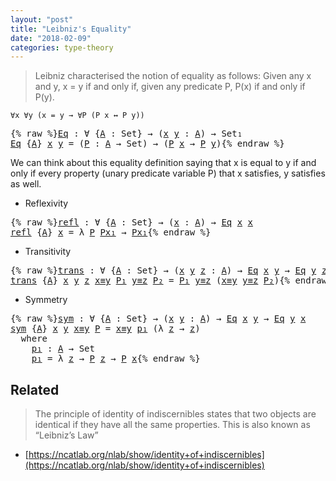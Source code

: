 ```yaml
---
layout: "post"
title: "Leibniz's Equality"
date: "2018-02-09"
categories: type-theory
---
```


  > Leibniz characterised the notion of equality as follows:
  Given any x and y, x = y if and only if, given any
  predicate P, P(x) if and only if P(y).

  ```
  ∀x ∀y (x = y → ∀P (P x ↔ P y))
  ```

<pre class="Agda">{% raw %}<a id="Eq" href="{% endraw %}{% link _posts/2018-02-09-leibniz-s-equality.md %}{% raw %}#Eq" class="Function">Eq</a> <a id="314" class="Symbol">:</a> <a id="316" class="Symbol">∀</a> <a id="318" class="Symbol">{</a><a id="319" href="{% endraw %}{% link _posts/2018-02-09-leibniz-s-equality.md %}{% raw %}#319" class="Bound">A</a> <a id="321" class="Symbol">:</a> <a id="323" class="PrimitiveType">Set</a><a id="326" class="Symbol">}</a> <a id="328" class="Symbol">→</a> <a id="330" class="Symbol">(</a><a id="331" href="{% endraw %}{% link _posts/2018-02-09-leibniz-s-equality.md %}{% raw %}#331" class="Bound">x</a> <a id="333" href="{% endraw %}{% link _posts/2018-02-09-leibniz-s-equality.md %}{% raw %}#333" class="Bound">y</a> <a id="335" class="Symbol">:</a> <a id="337" href="{% endraw %}{% link _posts/2018-02-09-leibniz-s-equality.md %}{% raw %}#319" class="Bound">A</a><a id="338" class="Symbol">)</a> <a id="340" class="Symbol">→</a> <a id="342" class="PrimitiveType">Set₁</a>
<a id="347" href="{% endraw %}{% link _posts/2018-02-09-leibniz-s-equality.md %}{% raw %}#Eq" class="Function">Eq</a> <a id="350" class="Symbol">{</a><a id="351" href="{% endraw %}{% link _posts/2018-02-09-leibniz-s-equality.md %}{% raw %}#351" class="Bound">A</a><a id="352" class="Symbol">}</a> <a id="354" href="{% endraw %}{% link _posts/2018-02-09-leibniz-s-equality.md %}{% raw %}#354" class="Bound">x</a> <a id="356" href="{% endraw %}{% link _posts/2018-02-09-leibniz-s-equality.md %}{% raw %}#356" class="Bound">y</a> <a id="358" class="Symbol">=</a> <a id="360" class="Symbol">(</a><a id="361" href="{% endraw %}{% link _posts/2018-02-09-leibniz-s-equality.md %}{% raw %}#361" class="Bound">P</a> <a id="363" class="Symbol">:</a> <a id="365" href="{% endraw %}{% link _posts/2018-02-09-leibniz-s-equality.md %}{% raw %}#351" class="Bound">A</a> <a id="367" class="Symbol">→</a> <a id="369" class="PrimitiveType">Set</a><a id="372" class="Symbol">)</a> <a id="374" class="Symbol">→</a> <a id="376" class="Symbol">(</a><a id="377" href="{% endraw %}{% link _posts/2018-02-09-leibniz-s-equality.md %}{% raw %}#361" class="Bound">P</a> <a id="379" href="{% endraw %}{% link _posts/2018-02-09-leibniz-s-equality.md %}{% raw %}#354" class="Bound">x</a> <a id="381" class="Symbol">→</a> <a id="383" href="{% endraw %}{% link _posts/2018-02-09-leibniz-s-equality.md %}{% raw %}#361" class="Bound">P</a> <a id="385" href="{% endraw %}{% link _posts/2018-02-09-leibniz-s-equality.md %}{% raw %}#356" class="Bound">y</a><a id="386" class="Symbol">)</a>{% endraw %}</pre>

We can think about this equality definition saying that
x is equal to y if and only if every property (unary predicate variable P)
that x satisfies, y satisfies as well.

* Reflexivity

<pre class="Agda">{% raw %}<a id="refl" href="{% endraw %}{% link _posts/2018-02-09-leibniz-s-equality.md %}{% raw %}#refl" class="Function">refl</a> <a id="604" class="Symbol">:</a> <a id="606" class="Symbol">∀</a> <a id="608" class="Symbol">{</a><a id="609" href="{% endraw %}{% link _posts/2018-02-09-leibniz-s-equality.md %}{% raw %}#609" class="Bound">A</a> <a id="611" class="Symbol">:</a> <a id="613" class="PrimitiveType">Set</a><a id="616" class="Symbol">}</a> <a id="618" class="Symbol">→</a> <a id="620" class="Symbol">(</a><a id="621" href="{% endraw %}{% link _posts/2018-02-09-leibniz-s-equality.md %}{% raw %}#621" class="Bound">x</a> <a id="623" class="Symbol">:</a> <a id="625" href="{% endraw %}{% link _posts/2018-02-09-leibniz-s-equality.md %}{% raw %}#609" class="Bound">A</a><a id="626" class="Symbol">)</a> <a id="628" class="Symbol">→</a> <a id="630" href="{% endraw %}{% link _posts/2018-02-09-leibniz-s-equality.md %}{% raw %}#Eq" class="Function">Eq</a> <a id="633" href="{% endraw %}{% link _posts/2018-02-09-leibniz-s-equality.md %}{% raw %}#621" class="Bound">x</a> <a id="635" href="{% endraw %}{% link _posts/2018-02-09-leibniz-s-equality.md %}{% raw %}#621" class="Bound">x</a>
<a id="637" href="{% endraw %}{% link _posts/2018-02-09-leibniz-s-equality.md %}{% raw %}#refl" class="Function">refl</a> <a id="642" class="Symbol">{</a><a id="643" href="{% endraw %}{% link _posts/2018-02-09-leibniz-s-equality.md %}{% raw %}#643" class="Bound">A</a><a id="644" class="Symbol">}</a> <a id="646" href="{% endraw %}{% link _posts/2018-02-09-leibniz-s-equality.md %}{% raw %}#646" class="Bound">x</a> <a id="648" class="Symbol">=</a> <a id="650" class="Symbol">λ</a> <a id="652" href="{% endraw %}{% link _posts/2018-02-09-leibniz-s-equality.md %}{% raw %}#652" class="Bound">P</a> <a id="654" href="{% endraw %}{% link _posts/2018-02-09-leibniz-s-equality.md %}{% raw %}#654" class="Bound">Px₁</a> <a id="658" class="Symbol">→</a> <a id="660" href="{% endraw %}{% link _posts/2018-02-09-leibniz-s-equality.md %}{% raw %}#654" class="Bound">Px₁</a>{% endraw %}</pre>

* Transitivity

<pre class="Agda">{% raw %}<a id="trans" href="{% endraw %}{% link _posts/2018-02-09-leibniz-s-equality.md %}{% raw %}#trans" class="Function">trans</a> <a id="711" class="Symbol">:</a> <a id="713" class="Symbol">∀</a> <a id="715" class="Symbol">{</a><a id="716" href="{% endraw %}{% link _posts/2018-02-09-leibniz-s-equality.md %}{% raw %}#716" class="Bound">A</a> <a id="718" class="Symbol">:</a> <a id="720" class="PrimitiveType">Set</a><a id="723" class="Symbol">}</a> <a id="725" class="Symbol">→</a> <a id="727" class="Symbol">(</a><a id="728" href="{% endraw %}{% link _posts/2018-02-09-leibniz-s-equality.md %}{% raw %}#728" class="Bound">x</a> <a id="730" href="{% endraw %}{% link _posts/2018-02-09-leibniz-s-equality.md %}{% raw %}#730" class="Bound">y</a> <a id="732" href="{% endraw %}{% link _posts/2018-02-09-leibniz-s-equality.md %}{% raw %}#732" class="Bound">z</a> <a id="734" class="Symbol">:</a> <a id="736" href="{% endraw %}{% link _posts/2018-02-09-leibniz-s-equality.md %}{% raw %}#716" class="Bound">A</a><a id="737" class="Symbol">)</a> <a id="739" class="Symbol">→</a> <a id="741" href="{% endraw %}{% link _posts/2018-02-09-leibniz-s-equality.md %}{% raw %}#Eq" class="Function">Eq</a> <a id="744" href="{% endraw %}{% link _posts/2018-02-09-leibniz-s-equality.md %}{% raw %}#728" class="Bound">x</a> <a id="746" href="{% endraw %}{% link _posts/2018-02-09-leibniz-s-equality.md %}{% raw %}#730" class="Bound">y</a> <a id="748" class="Symbol">→</a> <a id="750" href="{% endraw %}{% link _posts/2018-02-09-leibniz-s-equality.md %}{% raw %}#Eq" class="Function">Eq</a> <a id="753" href="{% endraw %}{% link _posts/2018-02-09-leibniz-s-equality.md %}{% raw %}#730" class="Bound">y</a> <a id="755" href="{% endraw %}{% link _posts/2018-02-09-leibniz-s-equality.md %}{% raw %}#732" class="Bound">z</a> <a id="757" class="Symbol">→</a> <a id="759" href="{% endraw %}{% link _posts/2018-02-09-leibniz-s-equality.md %}{% raw %}#Eq" class="Function">Eq</a> <a id="762" href="{% endraw %}{% link _posts/2018-02-09-leibniz-s-equality.md %}{% raw %}#728" class="Bound">x</a> <a id="764" href="{% endraw %}{% link _posts/2018-02-09-leibniz-s-equality.md %}{% raw %}#732" class="Bound">z</a>
<a id="766" href="{% endraw %}{% link _posts/2018-02-09-leibniz-s-equality.md %}{% raw %}#trans" class="Function">trans</a> <a id="772" class="Symbol">{</a><a id="773" href="{% endraw %}{% link _posts/2018-02-09-leibniz-s-equality.md %}{% raw %}#773" class="Bound">A</a><a id="774" class="Symbol">}</a> <a id="776" href="{% endraw %}{% link _posts/2018-02-09-leibniz-s-equality.md %}{% raw %}#776" class="Bound">x</a> <a id="778" href="{% endraw %}{% link _posts/2018-02-09-leibniz-s-equality.md %}{% raw %}#778" class="Bound">y</a> <a id="780" href="{% endraw %}{% link _posts/2018-02-09-leibniz-s-equality.md %}{% raw %}#780" class="Bound">z</a> <a id="782" href="{% endraw %}{% link _posts/2018-02-09-leibniz-s-equality.md %}{% raw %}#782" class="Bound">x≡y</a> <a id="786" href="{% endraw %}{% link _posts/2018-02-09-leibniz-s-equality.md %}{% raw %}#786" class="Bound">P₁</a> <a id="789" href="{% endraw %}{% link _posts/2018-02-09-leibniz-s-equality.md %}{% raw %}#789" class="Bound">y≡z</a> <a id="793" href="{% endraw %}{% link _posts/2018-02-09-leibniz-s-equality.md %}{% raw %}#793" class="Bound">P₂</a> <a id="796" class="Symbol">=</a> <a id="798" href="{% endraw %}{% link _posts/2018-02-09-leibniz-s-equality.md %}{% raw %}#786" class="Bound">P₁</a> <a id="801" href="{% endraw %}{% link _posts/2018-02-09-leibniz-s-equality.md %}{% raw %}#789" class="Bound">y≡z</a> <a id="805" class="Symbol">(</a><a id="806" href="{% endraw %}{% link _posts/2018-02-09-leibniz-s-equality.md %}{% raw %}#782" class="Bound">x≡y</a> <a id="810" href="{% endraw %}{% link _posts/2018-02-09-leibniz-s-equality.md %}{% raw %}#789" class="Bound">y≡z</a> <a id="814" href="{% endraw %}{% link _posts/2018-02-09-leibniz-s-equality.md %}{% raw %}#793" class="Bound">P₂</a><a id="816" class="Symbol">)</a>{% endraw %}</pre>

* Symmetry

<pre class="Agda">{% raw %}<a id="sym" href="{% endraw %}{% link _posts/2018-02-09-leibniz-s-equality.md %}{% raw %}#sym" class="Function">sym</a> <a id="859" class="Symbol">:</a> <a id="861" class="Symbol">∀</a> <a id="863" class="Symbol">{</a><a id="864" href="{% endraw %}{% link _posts/2018-02-09-leibniz-s-equality.md %}{% raw %}#864" class="Bound">A</a> <a id="866" class="Symbol">:</a> <a id="868" class="PrimitiveType">Set</a><a id="871" class="Symbol">}</a> <a id="873" class="Symbol">→</a> <a id="875" class="Symbol">(</a><a id="876" href="{% endraw %}{% link _posts/2018-02-09-leibniz-s-equality.md %}{% raw %}#876" class="Bound">x</a> <a id="878" href="{% endraw %}{% link _posts/2018-02-09-leibniz-s-equality.md %}{% raw %}#878" class="Bound">y</a> <a id="880" class="Symbol">:</a> <a id="882" href="{% endraw %}{% link _posts/2018-02-09-leibniz-s-equality.md %}{% raw %}#864" class="Bound">A</a><a id="883" class="Symbol">)</a> <a id="885" class="Symbol">→</a> <a id="887" href="{% endraw %}{% link _posts/2018-02-09-leibniz-s-equality.md %}{% raw %}#Eq" class="Function">Eq</a> <a id="890" href="{% endraw %}{% link _posts/2018-02-09-leibniz-s-equality.md %}{% raw %}#876" class="Bound">x</a> <a id="892" href="{% endraw %}{% link _posts/2018-02-09-leibniz-s-equality.md %}{% raw %}#878" class="Bound">y</a> <a id="894" class="Symbol">→</a> <a id="896" href="{% endraw %}{% link _posts/2018-02-09-leibniz-s-equality.md %}{% raw %}#Eq" class="Function">Eq</a> <a id="899" href="{% endraw %}{% link _posts/2018-02-09-leibniz-s-equality.md %}{% raw %}#878" class="Bound">y</a> <a id="901" href="{% endraw %}{% link _posts/2018-02-09-leibniz-s-equality.md %}{% raw %}#876" class="Bound">x</a>
<a id="903" href="{% endraw %}{% link _posts/2018-02-09-leibniz-s-equality.md %}{% raw %}#sym" class="Function">sym</a> <a id="907" class="Symbol">{</a><a id="908" href="{% endraw %}{% link _posts/2018-02-09-leibniz-s-equality.md %}{% raw %}#908" class="Bound">A</a><a id="909" class="Symbol">}</a> <a id="911" href="{% endraw %}{% link _posts/2018-02-09-leibniz-s-equality.md %}{% raw %}#911" class="Bound">x</a> <a id="913" href="{% endraw %}{% link _posts/2018-02-09-leibniz-s-equality.md %}{% raw %}#913" class="Bound">y</a> <a id="915" href="{% endraw %}{% link _posts/2018-02-09-leibniz-s-equality.md %}{% raw %}#915" class="Bound">x≡y</a> <a id="919" href="{% endraw %}{% link _posts/2018-02-09-leibniz-s-equality.md %}{% raw %}#919" class="Bound">P</a> <a id="921" class="Symbol">=</a> <a id="923" href="{% endraw %}{% link _posts/2018-02-09-leibniz-s-equality.md %}{% raw %}#915" class="Bound">x≡y</a> <a id="927" href="{% endraw %}{% link _posts/2018-02-09-leibniz-s-equality.md %}{% raw %}#952" class="Function">p₁</a> <a id="930" class="Symbol">(λ</a> <a id="933" href="{% endraw %}{% link _posts/2018-02-09-leibniz-s-equality.md %}{% raw %}#933" class="Bound">z</a> <a id="935" class="Symbol">→</a> <a id="937" href="{% endraw %}{% link _posts/2018-02-09-leibniz-s-equality.md %}{% raw %}#933" class="Bound">z</a><a id="938" class="Symbol">)</a>
  <a id="942" class="Keyword">where</a>
    <a id="952" href="{% endraw %}{% link _posts/2018-02-09-leibniz-s-equality.md %}{% raw %}#952" class="Function">p₁</a> <a id="955" class="Symbol">:</a> <a id="957" href="{% endraw %}{% link _posts/2018-02-09-leibniz-s-equality.md %}{% raw %}#908" class="Bound">A</a> <a id="959" class="Symbol">→</a> <a id="961" class="PrimitiveType">Set</a>
    <a id="969" href="{% endraw %}{% link _posts/2018-02-09-leibniz-s-equality.md %}{% raw %}#952" class="Function">p₁</a> <a id="972" class="Symbol">=</a> <a id="974" class="Symbol">λ</a> <a id="976" href="{% endraw %}{% link _posts/2018-02-09-leibniz-s-equality.md %}{% raw %}#976" class="Bound">z</a> <a id="978" class="Symbol">→</a> <a id="980" href="{% endraw %}{% link _posts/2018-02-09-leibniz-s-equality.md %}{% raw %}#919" class="Bound">P</a> <a id="982" href="{% endraw %}{% link _posts/2018-02-09-leibniz-s-equality.md %}{% raw %}#976" class="Bound">z</a> <a id="984" class="Symbol">→</a> <a id="986" href="{% endraw %}{% link _posts/2018-02-09-leibniz-s-equality.md %}{% raw %}#919" class="Bound">P</a> <a id="988" href="{% endraw %}{% link _posts/2018-02-09-leibniz-s-equality.md %}{% raw %}#911" class="Bound">x</a>{% endraw %}</pre>

## Related

  > The principle of identity of indiscernibles states that two objects
  are identical if they have all the same properties.
  This is also known as “Leibniz’s Law”
  + [https://ncatlab.org/nlab/show/identity+of+indiscernibles](https://ncatlab.org/nlab/show/identity+of+indiscernibles)
